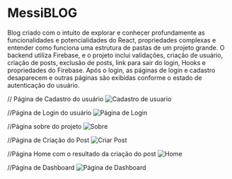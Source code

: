 # MessiBLOG

Blog criado com o intuito de explorar e conhecer profundamente as funcionalidades e potencialidades do React, propriedades complexas e entender como funciona uma estrutura de pastas de um projeto grande. O backend utiliza Firebase, e o projeto inclui validações, criação de usuário, criação de posts, exclusão de posts, link para sair do login, Hooks e propriedades do Firebase. Após o login, as páginas de login e cadastro desaparecem e outras páginas são exibidas conforme o estado de autenticação do usuário.

// Página de Cadastro do usuário
![Cadastro de usuario](https://github.com/user-attachments/assets/9a7cfe5a-8144-489d-991e-f6594134bac8)

//Página de Login do usuário
![Página de Login](https://github.com/user-attachments/assets/f61b0a97-0253-435d-bf18-98906c5c290d)

//Página sobre do projeto
![Sobre](https://github.com/user-attachments/assets/bc88fa87-2aa9-4ac5-bf51-f8c5d2301af9)

//Página de Criação do Post 
![Criar Post](https://github.com/user-attachments/assets/1839cb90-97c6-491b-a70b-13c04aca02e9)

//Página Home com o resultado da criação do post
![Home](https://github.com/user-attachments/assets/ce28924a-ee69-4657-b193-ed6f66c885b2)

//Página de Dashboard
![Página de Dashboard](https://github.com/user-attachments/assets/50623b42-5ca1-48ba-85ac-48ea6f0f2e7d)
